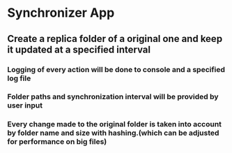 # Synchronizer App
## Create a replica folder of a original one and keep it updated at a specified interval
### Logging of every action will be done to console and a specified log file
### Folder paths and synchronization interval will be provided by user input
### Every change made to the original folder is taken into account by folder name and size with hashing.(which can be adjusted for performance on big files)
